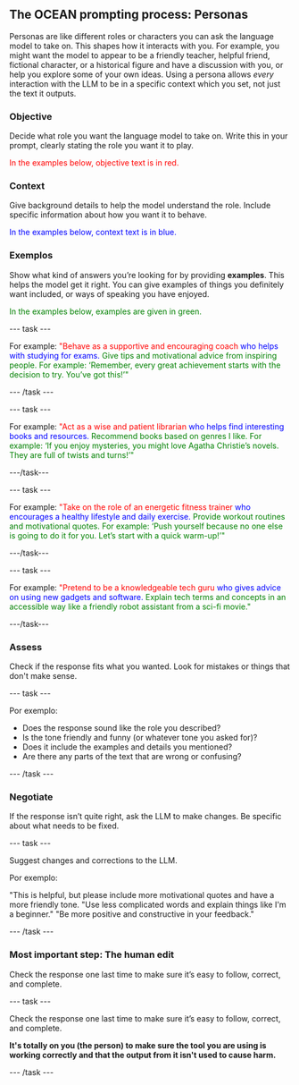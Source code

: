 ## The OCEAN prompting process: Personas

Personas are like different roles or characters you can ask the language model to take on. This shapes how it interacts with you. For example, you might want the model to appear to be a friendly teacher, helpful friend, fictional character, or a historical figure and have a discussion with you, or help you explore some of your own ideas. Using a persona allows _every_ interaction with the LLM to be in a specific context which you set, not just the text it outputs.

### Objective

Decide what role you want the language model to take on. Write this in your prompt, clearly stating the role you want it to play.

<span style="color: red;">In the examples below, objective text is in red.</span>

### Context

Give background details to help the model understand the role. Include specific information about how you want it to behave.

<span style="color: blue;">In the examples below, context text is in blue.</span>

### Exemplos

Show what kind of answers you’re looking for by providing **examples**. This helps the model get it right. You can give examples of things you definitely want included, or ways of speaking you have enjoyed.

<span style="color: green;"> In the examples below, examples are given in green.</span>

\--- task ---

For example: <span style="color: red;">"Behave as a supportive and encouraging coach</span> <span style="color: blue;"> who helps with studying for exams.</span> <span style="color: green;"> Give tips and motivational advice from inspiring people. For example: ‘Remember, every great achievement starts with the decision to try. You’ve got this!’"</span>

\--- /task ---

\--- task ---

For example: <span style="color: red;">"Act as a wise and patient librarian</span> <span style="color: blue;"> who helps find interesting books and resources.</span> <span style="color: green;"> Recommend books based on genres I like. For example: ‘If you enjoy mysteries, you might love Agatha Christie’s novels. They are full of twists and turns!’"</span>

\---/task---

\--- task ---

For example: <span style="color: red;">"Take on the role of an energetic fitness trainer</span> <span style="color: blue;"> who encourages a healthy lifestyle and daily exercise.</span> <span style="color: green;"> Provide workout routines and motivational quotes. For example: ‘Push yourself because no one else is going to do it for you. Let’s start with a quick warm-up!’"</span>

\---/task---

\--- task ---

For example: <span style="color: red;">"Pretend to be a knowledgeable tech guru</span> <span style="color: blue;"> who gives advice on using new gadgets and software.</span> <span style="color: green;"> Explain tech terms and concepts in an accessible way like a friendly robot assistant from a sci-fi movie."</span>

\---/task---

### Assess

Check if the response fits what you wanted. Look for mistakes or things that don't make sense.

\--- task ---

Por exemplo:

- Does the response sound like the role you described?
- Is the tone friendly and funny (or whatever tone you asked for)?
- Does it include the examples and details you mentioned?
- Are there any parts of the text that are wrong or confusing?

\--- /task ---

### Negotiate

If the response isn’t quite right, ask the LLM to make changes. Be specific about what needs to be fixed.

\--- task ---

Suggest changes and corrections to the LLM.

Por exemplo:

"This is helpful, but please include more motivational quotes and have a more friendly tone.
"Use less complicated words and explain things like I'm a beginner."
"Be more positive and constructive in your feedback."

\--- /task ---

### Most important step: The human edit

Check the response one last time to make sure it’s easy to follow, correct, and complete.

\--- task ---

Check the response one last time to make sure it’s easy to follow, correct, and complete.

**It's totally on you (the person) to make sure the tool you are using is working correctly and that the output from it isn't used to cause harm.**

\--- /task ---
